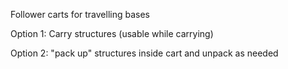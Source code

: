 Follower carts for travelling bases

Option 1:
Carry structures (usable while carrying)

Option 2:
"pack up" structures inside cart and unpack as needed
